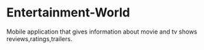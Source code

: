 # Entertainment-World
Mobile application that gives information about movie and tv shows  reviews,ratings,trailers.

